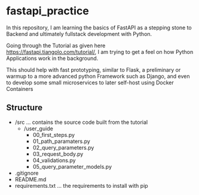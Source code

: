 # fastapi_practice

In this repository, I am learning the basics of FastAPI as a stepping stone to Backend and ultimately fullstack development with Python.

Going through the Tutorial as given here https://fastapi.tiangolo.com/tutorial/, I am trying to get a feel on how Python Applications work in the background.

This should help with fast prototyping, similar to Flask, a preliminary or warmup to a more advanced python Framework such as Django, and even to develop some small microservices to later self-host using Docker Containers

## Structure

- /src ... contains the source code built from the tutorial
  - /user_guide
    - 00_first_steps.py
    - 01_path_paramaters.py
    - 02_query_parameters.py
    - 03_request_body.py
    - 04_validations.py
    - 05_query_parameter_models.py
- .gitignore
- README.md
- requirements.txt ... the requirements to install with pip